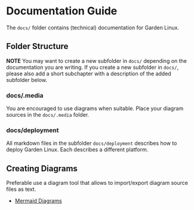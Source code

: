 # Documentation Guide

The ```docs/``` folder contains (technical) documentation for Garden Linux.


## Folder Structure

**NOTE** You may want to create a new subfolder in ```docs/```
depending on the documentation you are writing.
If you create a new subfolder in ```docs/```, please also add
a short subchapter with a description of the added subfolder below.


### docs/.media
You are encouraged to use diagrams when suitable.
Place your diagram sources in the ```docs/.media``` folder.

### docs/deployment

All markdown files in the subfolder ```docs/deployment``` describes
how to deploy Garden Linux. Each describes a different platform.



## Creating Diagrams

Preferable use a diagram tool that allows to import/export
diagram source files as text.

* [Mermaid Diagrams](https://mermaid-js.github.io/mermaid/#/)



